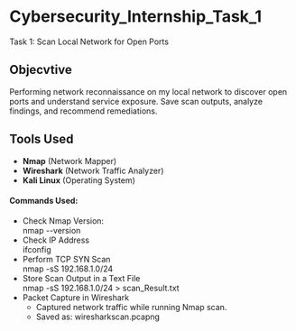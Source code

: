 # Cybersecurity_Internship_Task_1
Task 1: Scan Local Network for Open Ports

## Objecvtive
Performing network reconnaissance on my local network to discover open ports and understand service exposure. Save scan outputs, analyze findings, and recommend remediations.

## Tools Used
- **Nmap** (Network Mapper)
- **Wireshark** (Network Traffic Analyzer)
- **Kali Linux** (Operating System)

<h4>Commands Used:</h4>
<ul>
  <li>Check Nmap Version:<br>nmap --version</li>
  <li>Check IP Address<br>ifconfig</li>
  <li>Perform TCP SYN Scan<br>nmap -sS 192.168.1.0/24</li>
  <li>Store Scan Output in a Text File<br>nmap -sS 192.168.1.0/24 > scan_Result.txt</li>
  <li>Packet Capture in Wireshark<br>
    <ul type='circle'>
      <li>Captured network traffic while running Nmap scan.</li>
      <li>Saved as: wiresharkscan.pcapng</li>
    </ul>
  </li>
</ul>
